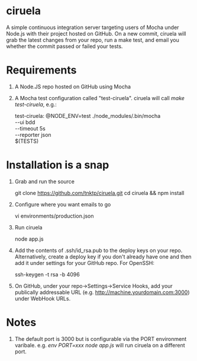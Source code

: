 ciruela
=======

A simple continuous integration server targeting users of Mocha under Node.js with their project hosted on GitHub. On a new commit, ciruela will grab the latest changes from your repo, run a make test, and email you whether the commit passed or failed your tests.

# Requirements
1. A Node.JS repo hosted on GitHub using Mocha
1. A Mocha test configuration called "test-ciruela". ciruela will call *make test-ciruela*, e.g.:  

    test-ciruela:
        @NODE_ENV=test ./node_modules/.bin/mocha \
                --ui bdd \
                --timeout 5s \
                --reporter json \
                $(TESTS)

# Installation is a snap

1. Grab and run the source

    git clone https://github.com/tnktp/ciruela.git
    cd ciruela && npm install

1. Configure where you want emails to go

    vi environments/production.json

1. Run ciruela

    node app.js

1. Add the contents of .ssh/id_rsa.pub to the deploy keys on your repo. Alternatively, create a deploy key if you don't already have one and then add it under settings for your GitHub repo. For OpenSSH:

    ssh-keygen -t rsa -b 4096

1. On GitHub, under your repo->Settings->Service Hooks, add your publically addressable URL (e.g. http://machine.yourdomain.com:3000) under WebHook URLs.

# Notes

1. The default port is 3000 but is configurable via the PORT environment varibale. e.g. *env PORT=xxx node app.js* will run ciruela on a different port.
